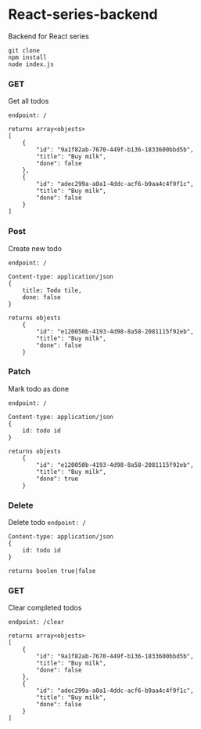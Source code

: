 # React-series-backend
Backend for React series


```
git clone
npm install
node index.js
```

### GET

Get all todos

`endpoint: /`

```
returns array<objests>
[
    {
        "id": "9a1f82ab-7670-449f-b136-1833600bbd5b",
        "title": "Buy milk",
        "done": false
    },
    {
        "id": "adec299a-a0a1-4ddc-acf6-b9aa4c4f9f1c",
        "title": "Buy milk",
        "done": false
    }
]
```

### Post

Create new todo

`endpoint: /`


```
Content-type: application/json
{
    title: Todo tile,
    done: false
}

returns objests
    {
        "id": "e120050b-4193-4d98-8a58-2081115f92eb",
        "title": "Buy milk",
        "done": false
    }
```
   

### Patch

Mark todo as done

`endpoint: /`


```
Content-type: application/json
{
    id: todo id
}

returns objests
    {
        "id": "e120050b-4193-4d98-8a58-2081115f92eb",
        "title": "Buy milk",
        "done": true
    }
```
    
### Delete

Delete todo
`endpoint: /`

```
Content-type: application/json
{
    id: todo id
}
```

```
returns boolen true|false
```


### GET

Clear completed todos

`endpoint: /clear`


```
returns array<objests>
[
    {
        "id": "9a1f82ab-7670-449f-b136-1833600bbd5b",
        "title": "Buy milk",
        "done": false
    },
    {
        "id": "adec299a-a0a1-4ddc-acf6-b9aa4c4f9f1c",
        "title": "Buy milk",
        "done": false
    }
]
```
